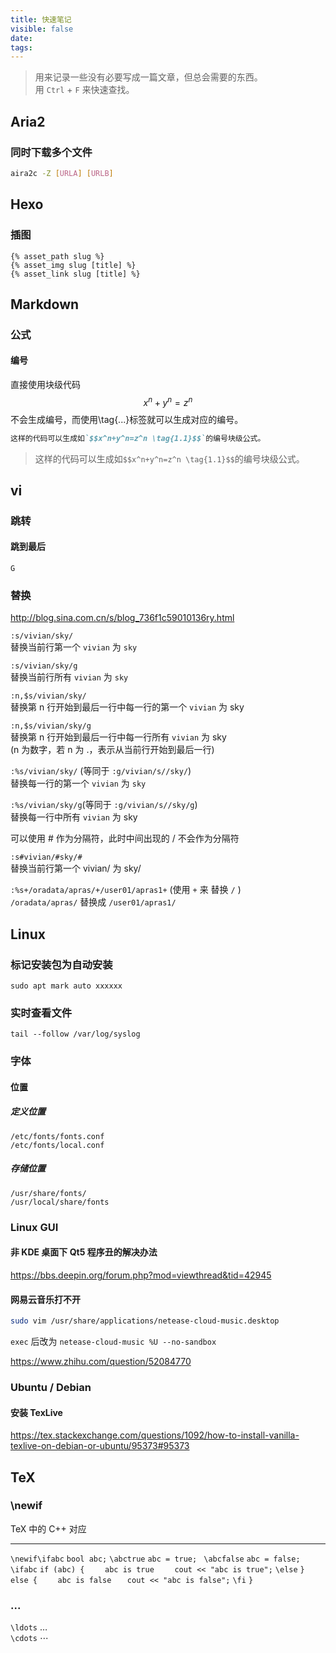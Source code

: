 ```yaml
---
title: 快速笔记
visible: false
date: 
tags:
---
```


> 用来记录一些没有必要写成一篇文章，但总会需要的东西。\
> 用 `Ctrl` + `F` 来快速查找。

<!-- more -->

## Aria2

### 同时下载多个文件

```bash
aira2c -Z [URLA] [URLB]
```

## Hexo

### 插图

    {% asset_path slug %}
    {% asset_img slug [title] %}
    {% asset_link slug [title] %}

## Markdown

### 公式

#### 编号

直接使用块级代码$$x^n+y^n=z^n$$不会生成编号，而使用\tag{...}标签就可以生成对应的编号。

```markdown
这样的代码可以生成如`$$x^n+y^n=z^n \tag{1.1}$$`的编号块级公式。
```

> 这样的代码可以生成如`$$x^n+y^n=z^n \tag{1.1}$$`的编号块级公式。

## vi

### 跳转

#### 跳到最后

    G

### 替换

<http://blog.sina.com.cn/s/blog_736f1c59010136ry.html>

`:s/vivian/sky/`\
替换当前行第一个 `vivian` 为 `sky`

`:s/vivian/sky/g`\
替换当前行所有 `vivian` 为 `sky`

`:n,$s/vivian/sky/`\
替换第 n 行开始到最后一行中每一行的第一个 `vivian` 为 sky

`:n,$s/vivian/sky/g`\
替换第 n 行开始到最后一行中每一行所有 `vivian` 为 sky\
(n 为数字，若 n 为 .，表示从当前行开始到最后一行)

`:%s/vivian/sky/` (等同于 `:g/vivian/s//sky/`)\
替换每一行的第一个 `vivian` 为 `sky`

`:%s/vivian/sky/g`(等同于 `:g/vivian/s//sky/g`)\
替换每一行中所有 `vivian` 为 sky

 
可以使用 # 作为分隔符，此时中间出现的 / 不会作为分隔符

`:s#vivian/#sky/#` \
替换当前行第一个 vivian/ 为 sky/

`:%s+/oradata/apras/+/user01/apras1+` (使用 `+` 来 替换 `/` )\
`/oradata/apras/` 替换成 `/user01/apras1/`

## Linux

### 标记安装包为自动安装

    sudo apt mark auto xxxxxx

### 实时查看文件

    tail --follow /var/log/syslog

### 字体
#### 位置

##### 定义位置

    /etc/fonts/fonts.conf
    /etc/fonts/local.conf

##### 存储位置

    /usr/share/fonts/
    /usr/local/share/fonts
    

### Linux GUI
#### 非 KDE 桌面下 Qt5 程序丑的解决办法

<https://bbs.deepin.org/forum.php?mod=viewthread&tid=42945>

#### 网易云音乐打不开

```bash
sudo vim /usr/share/applications/netease-cloud-music.desktop
```

`exec` 后改为 `netease-cloud-music %U --no-sandbox`

<https://www.zhihu.com/question/52084770>

### Ubuntu / Debian

#### 安装 TexLive

<https://tex.stackexchange.com/questions/1092/how-to-install-vanilla-texlive-on-debian-or-ubuntu/95373#95373>

## TeX

### \newif

TeX 中的                 C++ 对应
----------------------- -----------------
`\newif\ifabc`          `bool abc;`
`\abctrue`              `abc = true; `
`\abcfalse`             `abc = false;`
`\ifabc`                `if (abc) {`
`    abc is true`       `    cout << "abc is true";`
`\else`                 `} else {`
`    abc is false`      `    cout << "abc is false"; `
`\fi`                   `}`

### ...

`\ldots` $\ldots$\
`\cdots` $\cdots$
